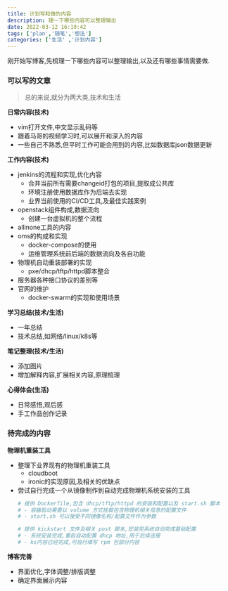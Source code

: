 ```yaml
---
title: 计划写和做的内容
description: 理一下哪些内容可以整理输出
date: 2022-03-12 16:19:42
tags: ['plan','随笔','想法']
categories: ['生活' ,'计划内容']
---
```

刚开始写博客,先梳理一下哪些内容可以整理输出,以及还有哪些事情需要做.

### 可以写的文章
> 总的来说,就分为两大类,技术和生活

**日常内容(技术)**
- vim打开文件,中文显示乱码等
- 跟着马哥的视频学习时,可以展开和深入的内容
- 一些自己不熟悉,但平时工作可能会用到的内容,比如数据库json数据更新

**工作内容(技术)**
- jenkins的流程和实现,优化内容
  - 合并当前所有需要changeid打包的项目,提取成公共库
  - 环境注册使用数据库作为后端去实现
  - 业界当前使用的CI/CD工具,及最佳实践案例
- openstack组件构成,数据流向
  - 创建一台虚拟机的整个流程
- allinone工具的内容
- oms的构成和实现
  - docker-compose的使用
  - 运维管理系统前后端的数据流向及各自功能
- 物理机自动重装部署的实现
  - pxe/dhcp/tftp/httpd脚本整合
- 服务器各种接口协议的差别等
- 官网的维护
  - docker-swarm的实现和使用场景

**学习总结(技术/生活)**
- 一年总结
- 技术总结,如网络/linux/k8s等

**笔记整理(技术/生活)**
- 添加图片
- 增加解释内容,扩展相关内容,原理梳理

**心得体会(生活)**
- 日常感悟,观后感
- 手工作品创作记录

### 待完成的内容
**物理机重装工具**
- 整理下业界现有的物理机重装工具
  - cloudboot
  - ironic的实现原因,及相关的优缺点
- 尝试自行完成一个从镜像制作到自动完成物理机系统安装的工具
    ```bash
    # 提供 Dockerfile,包含 dhcp/tftp/httpd 的安装和配置以及 start.sh 脚本
    # - 容器启动需要以 volume 方式挂载包含物理机相关信息的配置文件
    # - start.sh 可以接受不同镜像名称/配置文件作为参数

    # 提供 kickstart 文件及相关 post 脚本,安装完系统自动完成基础配置
    # - 系统安装完成,重启自动配置 dhcp 地址,用于后续连接
    # - ks内容已经完成,可自行填写 rpm 包部分内容
    ```

**博客完善**
- 界面优化,字体调整/排版调整
- 确定界面展示内容